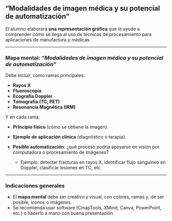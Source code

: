 ## “Modalidades de imagen médica y su potencial de automatización”

El alumno elaborará **una representación gráfica** que le ayude a comprender cómo se llega al uso de técnicas de procesamiento para aplicaciones de manufactura y médicas.

---

### Mapa mental: *“Modalidades de imagen médica y su potencial de automatización”*

Debe incluir, como ramas principales:

* **Rayos X**
* **Fluoroscopía**
* **Ecografía Doppler**
* **Tomografía (TC, PET)**
* **Resonancia Magnética (IRM)**

Y en cada rama:

* **Principio físico** (cómo se obtiene la imagen).
* **Ejemplo de aplicación clínica** (diagnóstico o terapia).
* **Posible automatización**: ¿qué proceso podría apoyarse en visión por computadora o procesamiento de imágenes?

  * Ejemplo: detectar fracturas en rayos X, identificar flujo sanguíneo en Doppler, clasificar lesiones en TC, etc.

---

### Indicaciones generales
* El **mapa mental** debe ser creativo y visual, con colores, ramas y, de ser posible, iconos o imágenes.
* Se recomienda usar software (CmapTools, XMind, Canva, PowerPoint, etc.) o hacerlo a mano con buena presentación.


